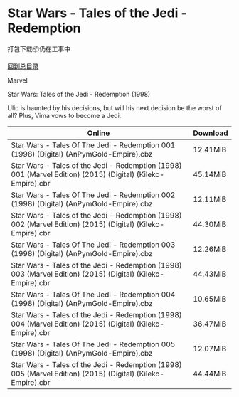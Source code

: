 # Star Wars - Tales of the Jedi - Redemption

打包下载📦仍在工事中

[回到总目录](/Catalogs.md)

Marvel

Star Wars: Tales of the Jedi - Redemption (1998)

Ulic is haunted by his decisions, but will his next decision be the worst of all? Plus, Vima vows to become a Jedi.





Online | Download
--- | ---
Star Wars - Tales Of The Jedi - Redemption 001 (1998) (Digital) (AnPymGold-Empire).cbz | 12.41MiB
Star Wars - Tales of the Jedi - Redemption (1998) 001 (Marvel Edition) (2015) (Digital) (Kileko-Empire).cbr | 45.14MiB
Star Wars - Tales Of The Jedi - Redemption 002 (1998) (Digital) (AnPymGold-Empire).cbz | 12.11MiB
Star Wars - Tales of the Jedi - Redemption (1998) 002 (Marvel Edition) (2015) (Digital) (Kileko-Empire).cbr | 44.30MiB
Star Wars - Tales Of The Jedi - Redemption 003 (1998) (Digital) (AnPymGold-Empire).cbz | 12.26MiB
Star Wars - Tales of the Jedi - Redemption (1998) 003 (Marvel Edition) (2015) (Digital) (Kileko-Empire).cbr | 44.43MiB
Star Wars - Tales Of The Jedi - Redemption 004 (1998) (Digital) (AnPymGold-Empire).cbz | 10.65MiB
Star Wars - Tales of the Jedi - Redemption (1998) 004 (Marvel Edition) (2015) (Digital) (Kileko-Empire).cbr | 36.47MiB
Star Wars - Tales Of The Jedi - Redemption 005 (1998) (Digital) (AnPymGold-Empire).cbz | 12.07MiB
Star Wars - Tales of the Jedi - Redemption (1998) 005 (Marvel Edition) (2015) (Digital) (Kileko-Empire).cbr | 44.44MiB